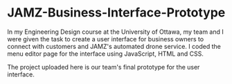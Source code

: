 # JAMZ-Business-Interface-Prototype
In my Engineering Design course at the University of Ottawa, my team and I were given the task to create a user interface for business owners to connect with customers and JAMZ's automated drone service. I coded the menu editor page for the interface using JavaScript, HTML and CSS.

The project uploaded here is our team's final prototype for the user interface. 

